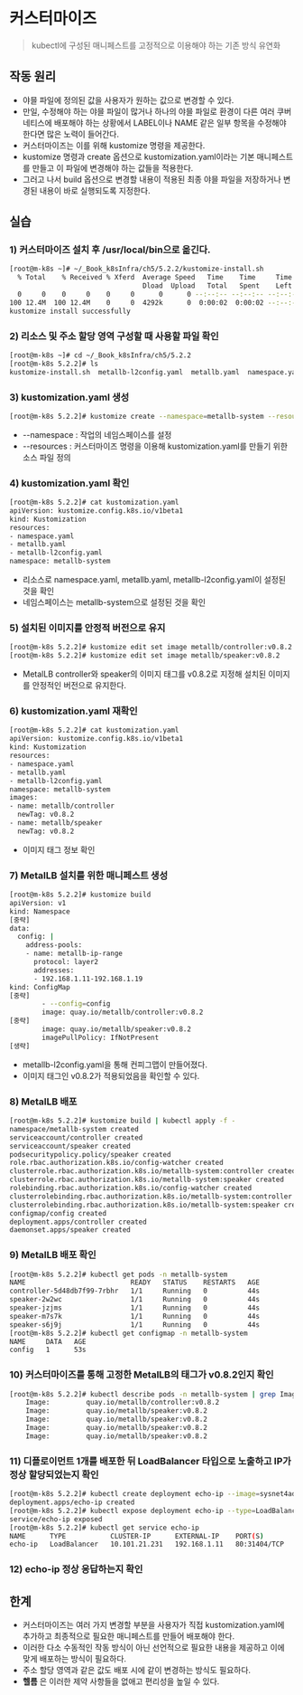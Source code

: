 # 커스터마이즈
> kubectl에 구성된 매니페스트를 고정적으로 이용해야 하는 기존 방식 유연화

## 작동 원리
- 야믈 파일에 정의된 값을 사용자가 원하는 값으로 변경할 수 있다.
- 만일, 수정해야 하는 야믈 파일이 많거나 하나의 야믈 파일로 환경이 다른 여러 쿠버네티스에 배포해야 하는 상황에서 LABEL이나 NAME 같은 일부 항목을 수정해야 한다면 많은 노력이 들어간다.
- 커스터마이즈는 이를 위해 kustomize 명령을 제공한다.
- kustomize 명령과 create 옵션으로 kustomization.yaml이라는 기본 매니페스트를 만들고 이 파일에 변경해야 하는 값들을 적용한다.
- 그러고 나서 build 옵션으로 변경할 내용이 적용된 최종 야믈 파일을 저장하거나 변경된 내용이 바로 실행되도록 지정한다.

## 실습
### 1) 커스터마이즈 설치 후 /usr/local/bin으로 옮긴다.
```bash
[root@m-k8s ~]# ~/_Book_k8sInfra/ch5/5.2.2/kustomize-install.sh
  % Total    % Received % Xferd  Average Speed   Time    Time     Time  Current
                                 Dload  Upload   Total   Spent    Left  Speed
  0     0    0     0    0     0      0      0 --:--:-- --:--:-- --:--:--     0
100 12.4M  100 12.4M    0     0  4292k      0  0:00:02  0:00:02 --:--:-- 8541k
kustomize install successfully
```

### 2) 리소스 및 주소 할당 영역 구성할 때 사용할 파일 확인
```bash
[root@m-k8s ~]# cd ~/_Book_k8sInfra/ch5/5.2.2
[root@m-k8s 5.2.2]# ls
kustomize-install.sh  metallb-l2config.yaml  metallb.yaml  namespace.yaml
```

### 3) kustomization.yaml 생성
```bash
[root@m-k8s 5.2.2]# kustomize create --namespace=metallb-system --resources namespace.yaml,metallb.yaml,metallb-l2config.yaml
```
- --namespace : 작업의 네임스페이스를 설정
- --resources : 커스터마이즈 명령을 이용해 kustomization.yaml를 만들기 위한 소스 파일 정의

### 4) kustomization.yaml 확인
```bash
[root@m-k8s 5.2.2]# cat kustomization.yaml
apiVersion: kustomize.config.k8s.io/v1beta1
kind: Kustomization
resources:
- namespace.yaml
- metallb.yaml
- metallb-l2config.yaml
namespace: metallb-system
```
- 리소스로 namespace.yaml, metallb.yaml, metallb-l2config.yaml이 설정된 것을 확인
- 네임스페이스는 metallb-system으로 설정된 것을 확인

### 5) 설치된 이미지를 안정적 버전으로 유지
```bash
[root@m-k8s 5.2.2]# kustomize edit set image metallb/controller:v0.8.2
[root@m-k8s 5.2.2]# kustomize edit set image metallb/speaker:v0.8.2
```
- MetalLB controller와 speaker의 이미지 태그를 v0.8.2로 지정해 설치된 이미지를 안정적인 버전으로 유지한다.

### 6) kustomization.yaml 재확인
```bash
[root@m-k8s 5.2.2]# cat kustomization.yaml
apiVersion: kustomize.config.k8s.io/v1beta1
kind: Kustomization
resources:
- namespace.yaml
- metallb.yaml
- metallb-l2config.yaml
namespace: metallb-system
images:
- name: metallb/controller
  newTag: v0.8.2
- name: metallb/speaker
  newTag: v0.8.2
```
- 이미지 태그 정보 확인

### 7) MetalLB 설치를 위한 매니페스트 생성
```bash
[root@m-k8s 5.2.2]# kustomize build
apiVersion: v1
kind: Namespace
[중략]
data:
  config: |
    address-pools:
    - name: metallb-ip-range
      protocol: layer2
      addresses:
      - 192.168.1.11-192.168.1.19
kind: ConfigMap
[중략]
        - --config=config
        image: quay.io/metallb/controller:v0.8.2
[중략]
        image: quay.io/metallb/speaker:v0.8.2
        imagePullPolicy: IfNotPresent
[생략]
```
- metallb-l2config.yaml을 통해 컨피그맵이 만들어졌다.
- 이미지 태그인 v0.8.2가 적용되었음을 확인할 수 있다.

### 8) MetalLB 배포
```bash
[root@m-k8s 5.2.2]# kustomize build | kubectl apply -f -
namespace/metallb-system created
serviceaccount/controller created
serviceaccount/speaker created
podsecuritypolicy.policy/speaker created
role.rbac.authorization.k8s.io/config-watcher created
clusterrole.rbac.authorization.k8s.io/metallb-system:controller created
clusterrole.rbac.authorization.k8s.io/metallb-system:speaker created
rolebinding.rbac.authorization.k8s.io/config-watcher created
clusterrolebinding.rbac.authorization.k8s.io/metallb-system:controller created
clusterrolebinding.rbac.authorization.k8s.io/metallb-system:speaker created
configmap/config created
deployment.apps/controller created
daemonset.apps/speaker created
```

### 9) MetalLB 배포 확인
```bash
[root@m-k8s 5.2.2]# kubectl get pods -n metallb-system
NAME                          READY   STATUS    RESTARTS   AGE
controller-5d48db7f99-7rbhr   1/1     Running   0          44s
speaker-2w2wc                 1/1     Running   0          44s
speaker-jzjms                 1/1     Running   0          44s
speaker-m7s7k                 1/1     Running   0          44s
speaker-s6j9j                 1/1     Running   0          44s
[root@m-k8s 5.2.2]# kubectl get configmap -n metallb-system
NAME     DATA   AGE
config   1      53s
```

### 10) 커스터마이즈를 통해 고정한 MetalLB의 태그가 v0.8.2인지 확인
```bash
[root@m-k8s 5.2.2]# kubectl describe pods -n metallb-system | grep Image:
    Image:         quay.io/metallb/controller:v0.8.2
    Image:         quay.io/metallb/speaker:v0.8.2
    Image:         quay.io/metallb/speaker:v0.8.2
    Image:         quay.io/metallb/speaker:v0.8.2
    Image:         quay.io/metallb/speaker:v0.8.2
```

### 11) 디플로이먼트 1개를 배포한 뒤 LoadBalancer 타입으로 노출하고 IP가 정상 할당되었는지 확인
```bash
[root@m-k8s 5.2.2]# kubectl create deployment echo-ip --image=sysnet4admin/echo-ip
deployment.apps/echo-ip created
[root@m-k8s 5.2.2]# kubectl expose deployment echo-ip --type=LoadBalancer --port=80
service/echo-ip exposed
[root@m-k8s 5.2.2]# kubectl get service echo-ip
NAME      TYPE           CLUSTER-IP      EXTERNAL-IP    PORT(S)        AGE
echo-ip   LoadBalancer   10.101.21.231   192.168.1.11   80:31404/TCP   5s
```

### 12) echo-ip 정상 응답하는지 확인

## 한계
- 커스터마이즈는 여러 가지 변경할 부분을 사용자가 직접 kustomization.yaml에 추가하고 최종적으로 필요한 매니페스트를 만들어 배포해야 한다.
- 이러한 다소 수동적인 작동 방식이 아닌 선언적으로 필요한 내용을 제공하고 이에 맞게 배포하는 방식이 필요하다.
- 주소 할당 영역과 같은 값도 배포 시에 같이 변경하는 방식도 필요하다.
- __헬름__ 은 이러한 제약 사항들을 없애고 편리성을 높일 수 있다.













